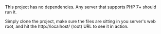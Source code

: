 This project has no dependencies. Any server that supports PHP 7+ should run it.

Simply clone the project, make sure the files are sitting in you server's web
root, and hit the http://localhost/ (root) URL to see it in action.
